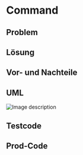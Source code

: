 ﻿# Command

## Problem

## Lösung

## Vor- und Nachteile

## UML
![Image description](https://upload.wikimedia.org/wikipedia/commons/thumb/b/bf/Command_pattern.svg/1400px-Command_pattern.svg.png)

## Testcode

## Prod-Code
